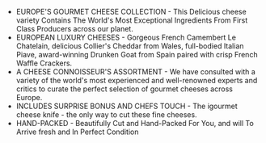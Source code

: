 - EUROPE'S GOURMET CHEESE COLLECTION - This Delicious cheese variety Contains The World's Most Exceptional Ingredients From First Class Producers across our planet.
- EUROPEAN LUXURY CHEESES - Gorgeous French Camembert Le Chatelain, delicious Collier's Cheddar from Wales, full-bodied Italian Piave, award-winning Drunken Goat from Spain paired with crisp French Waffle Crackers.
- A CHEESE CONNOISSEUR'S ASSORTMENT - We have consulted with a variety of the world's most experienced and well-renowned experts and critics to curate the perfect selection of gourmet cheeses across Europe.
- INCLUDES SURPRISE BONUS AND CHEFS TOUCH - The igourmet cheese knife - the only way to cut these fine cheeses.
- HAND-PACKED - Beautifully Cut and Hand-Packed For You, and will To Arrive fresh and In Perfect Condition
